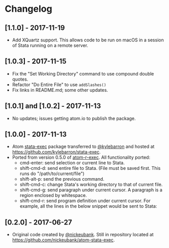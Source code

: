 # Changelog

## [1.1.0] - 2017-11-19
- Add XQuartz support. This allows code to be run on macOS in a session of Stata running on a remote server.

## [1.0.3] - 2017-11-15
- Fix the "Set Working Directory" command to use compound double quotes.
- Refactor "Do Entire File" to use `addSlashes()`
- Fix links in README.md; some other updates.

## [1.0.1] and [1.0.2] - 2017-11-13
- No updates; issues getting atom.io to publish the package.

## [1.0.0] - 2017-11-13
- Atom [stata-exec](https://atom.io/packages/stata-exec) package transferred to [@kylebarron](https://github.com/kylebarron) and hosted at https://github.com/kylebarron/stata-exec.
- Ported from version 0.5.0 of [atom-r-exec](https://github.com/pimentel/atom-r-exec). All functionality ported:
    - cmd-enter: send selection or current line to Stata.
    - shift-cmd-d: send entire file to Stata. (File must be saved first. This runs do "/path/to/current/file")
    - shift-alt-p: send the previous command.
    - shift-cmd-c: change Stata's working directory to that of current file.
    - shift-cmd-g: send paragraph under current cursor. A paragraph is a region enclosed by whitespace.
    - shift-cmd-r: send program definition under current cursor. For example, all the lines in the below snippet would be sent to Stata:

## [0.2.0] - 2017-06-27
- Original code created by [@nickeubank](https://github.com/nickeubank). Still in repository located at https://github.com/nickeubank/atom-stata-exec.